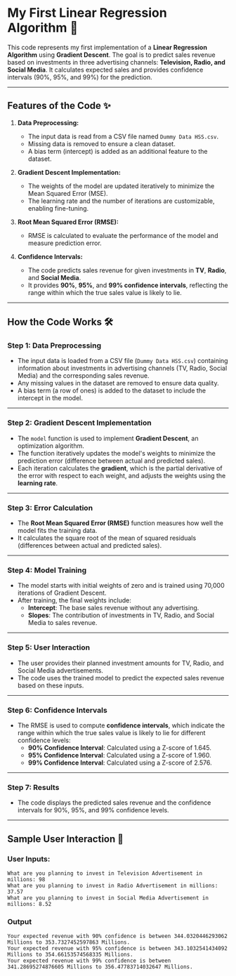 # My First Linear Regression Algorithm 🚀

This code represents my first implementation of a **Linear Regression Algorithm** using **Gradient Descent**. The goal is to predict sales revenue based on investments in three advertising channels: **Television, Radio, and Social Media**. It calculates expected sales and provides confidence intervals (90%, 95%, and 99%) for the prediction.

---

## Features of the Code ✨

1. **Data Preprocessing:**
   - The input data is read from a CSV file named `Dummy Data HSS.csv`.
   - Missing data is removed to ensure a clean dataset.
   - A bias term (intercept) is added as an additional feature to the dataset.

2. **Gradient Descent Implementation:**
   - The weights of the model are updated iteratively to minimize the Mean Squared Error (MSE).
   - The learning rate and the number of iterations are customizable, enabling fine-tuning.

3. **Root Mean Squared Error (RMSE):**
   - RMSE is calculated to evaluate the performance of the model and measure prediction error.

4. **Confidence Intervals:**
   - The code predicts sales revenue for given investments in **TV**, **Radio**, and **Social Media**.
   - It provides **90%**, **95%**, and **99% confidence intervals**, reflecting the range within which the true sales value is likely to lie.

---

## How the Code Works 🛠️

### Step 1: **Data Preprocessing**
- The input data is loaded from a CSV file (`Dummy Data HSS.csv`) containing information about investments in advertising channels (TV, Radio, Social Media) and the corresponding sales revenue.
- Any missing values in the dataset are removed to ensure data quality.
- A bias term (a row of ones) is added to the dataset to include the intercept in the model.

---

### Step 2: **Gradient Descent Implementation**
- The `model` function is used to implement **Gradient Descent**, an optimization algorithm.
- The function iteratively updates the model's weights to minimize the prediction error (difference between actual and predicted sales).
- Each iteration calculates the **gradient**, which is the partial derivative of the error with respect to each weight, and adjusts the weights using the **learning rate**.

---

### Step 3: **Error Calculation**
- The **Root Mean Squared Error (RMSE)** function measures how well the model fits the training data.
- It calculates the square root of the mean of squared residuals (differences between actual and predicted sales).

---

### Step 4: **Model Training**
- The model starts with initial weights of zero and is trained using 70,000 iterations of Gradient Descent.
- After training, the final weights include:
  - **Intercept**: The base sales revenue without any advertising.
  - **Slopes**: The contribution of investments in TV, Radio, and Social Media to sales revenue.

---

### Step 5: **User Interaction**
- The user provides their planned investment amounts for TV, Radio, and Social Media advertisements.
- The code uses the trained model to predict the expected sales revenue based on these inputs.

---

### Step 6: **Confidence Intervals**
- The RMSE is used to compute **confidence intervals**, which indicate the range within which the true sales value is likely to lie for different confidence levels:
  - **90% Confidence Interval**: Calculated using a Z-score of 1.645.
  - **95% Confidence Interval**: Calculated using a Z-score of 1.960.
  - **99% Confidence Interval**: Calculated using a Z-score of 2.576.

---

### Step 7: **Results**
- The code displays the predicted sales revenue and the confidence intervals for 90%, 95%, and 99% confidence levels.

---

## Sample User Interaction 🤖

### User Inputs:
```text
What are you planning to invest in Television Advertisement in millions: 98
What are you planning to invest in Radio Advertisement in millions: 37.57
What are you planning to invest in Social Media Advertisement in millions: 8.52
```
### Output
```text
Your expected revenue with 90% confidence is between 344.0320446293062 Millions to 353.7327452597863 Millions.
Your expected revenue with 95% confidence is between 343.1032541434092 Millions to 354.66153574568335 Millions.
Your expected revenue with 99% confidence is between 341.28695274876605 Millions to 356.47783714032647 Millions.
```

